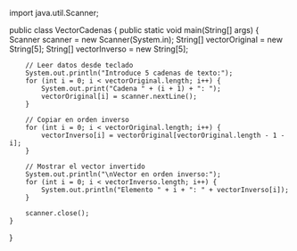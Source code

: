 import java.util.Scanner;

public class VectorCadenas {
    public static void main(String[] args) {
        Scanner scanner = new Scanner(System.in);
        String[] vectorOriginal = new String[5];
        String[] vectorInverso = new String[5];

        // Leer datos desde teclado
        System.out.println("Introduce 5 cadenas de texto:");
        for (int i = 0; i < vectorOriginal.length; i++) {
            System.out.print("Cadena " + (i + 1) + ": ");
            vectorOriginal[i] = scanner.nextLine();
        }

        // Copiar en orden inverso
        for (int i = 0; i < vectorOriginal.length; i++) {
            vectorInverso[i] = vectorOriginal[vectorOriginal.length - 1 - i];
        }

        // Mostrar el vector invertido
        System.out.println("\nVector en orden inverso:");
        for (int i = 0; i < vectorInverso.length; i++) {
            System.out.println("Elemento " + i + ": " + vectorInverso[i]);
        }

        scanner.close();
    }
}
